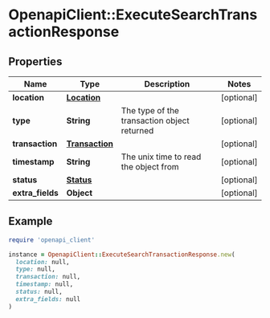 # OpenapiClient::ExecuteSearchTransactionResponse

## Properties

| Name | Type | Description | Notes |
| ---- | ---- | ----------- | ----- |
| **location** | [**Location**](Location.md) |  | [optional] |
| **type** | **String** | The type of the transaction object returned | [optional] |
| **transaction** | [**Transaction**](Transaction.md) |  | [optional] |
| **timestamp** | **String** | The unix time to read the object from | [optional] |
| **status** | [**Status**](Status.md) |  | [optional] |
| **extra_fields** | **Object** |  | [optional] |

## Example

```ruby
require 'openapi_client'

instance = OpenapiClient::ExecuteSearchTransactionResponse.new(
  location: null,
  type: null,
  transaction: null,
  timestamp: null,
  status: null,
  extra_fields: null
)
```

